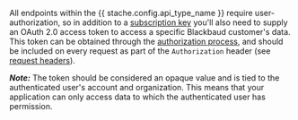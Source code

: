 All endpoints within the {{ stache.config.api_type_name }} require user-authorization, so in addition to a <a href="#subscription" class="smooth-scroll">subscription key</a> you'll also need to supply an OAuth 2.0 access token to access a specific Blackbaud customer's data.  This token can be obtained through the <a href="{{ stache.config.guide_web_api_authorization }}" target="_blank">authorization process</a>, and should be included on every request as part of the `Authorization` header (see <a href="#request-headers" class="smooth-scroll">request headers</a>).

<p class="alert alert-info"><strong><em>Note:</em></strong> The token should be considered an opaque value and is tied to the authenticated user's account and organization. This means that your application can only access data to which the authenticated user has permission.</p>